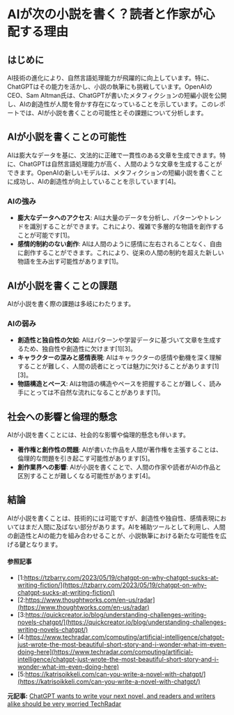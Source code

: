 # AIが次の小説を書く？読者と作家が心配する理由

## はじめに

AI技術の進化により、自然言語処理能力が飛躍的に向上しています。特に、ChatGPTはその能力を活かし、小説の執筆にも挑戦しています。OpenAIのCEO、Sam Altman氏は、ChatGPTが書いたメタフィクションの短編小説を公開し、AIの創造性が人間を脅かす存在になっていることを示しています。このレポートでは、AIが小説を書くことの可能性とその課題について分析します。

## AIが小説を書くことの可能性

AIは膨大なデータを基に、文法的に正確で一貫性のある文章を生成できます。特に、ChatGPTは自然言語処理能力が高く、人間のような文章を生成することができます。OpenAIの新しいモデルは、メタフィクションの短編小説を書くことに成功し、AIの創造性が向上していることを示しています[4]。

### AIの強み

- **膨大なデータへのアクセス**: AIは大量のデータを分析し、パターンやトレンドを識別することができます。これにより、複雑で多層的な物語を創作することが可能です[1]。
- **感情的制約のない創作**: AIは人間のように感情に左右されることなく、自由に創作することができます。これにより、従来の人間の制約を超えた新しい物語を生み出す可能性があります[1]。

## AIが小説を書くことの課題

AIが小説を書く際の課題は多岐にわたります。

### AIの弱み

- **創造性と独自性の欠如**: AIはパターンや学習データに基づいて文章を生成するため、独自性や創造性に欠けます[1][3]。
- **キャラクターの深みと感情表現**: AIはキャラクターの感情や動機を深く理解することが難しく、人間の読者にとっては魅力に欠けることがあります[1][3]。
- **物語構造とペース**: AIは物語の構造やペースを把握することが難しく、読み手にとっては不自然な流れになることがあります[1]。

## 社会への影響と倫理的懸念

AIが小説を書くことには、社会的な影響や倫理的懸念も伴います。

- **著作権と創作性の問題**: AIが書いた作品を人間が著作権を主張することは、倫理的な問題を引き起こす可能性があります[5]。
- **創作業界への影響**: AIが小説を書くことで、人間の作家や読者がAIの作品と区別することが難しくなる可能性があります[4]。

## 結論

AIが小説を書くことは、技術的には可能ですが、創造性や独自性、感情表現においてはまだ人間に及ばない部分があります。AIを補助ツールとして利用し、人間の創造性とAIの能力を組み合わせることが、小説執筆における新たな可能性を広げる鍵となります。

#### 参照記事
- [1:https://tzbarry.com/2023/05/19/chatgpt-on-why-chatgpt-sucks-at-writing-fiction/](https://tzbarry.com/2023/05/19/chatgpt-on-why-chatgpt-sucks-at-writing-fiction/)
- [2:https://www.thoughtworks.com/en-us/radar](https://www.thoughtworks.com/en-us/radar)
- [3:https://quickcreator.io/blog/understanding-challenges-writing-novels-chatgpt/](https://quickcreator.io/blog/understanding-challenges-writing-novels-chatgpt/)
- [4:https://www.techradar.com/computing/artificial-intelligence/chatgpt-just-wrote-the-most-beautiful-short-story-and-i-wonder-what-im-even-doing-here](https://www.techradar.com/computing/artificial-intelligence/chatgpt-just-wrote-the-most-beautiful-short-story-and-i-wonder-what-im-even-doing-here)
- [5:https://katrisoikkeli.com/can-you-write-a-novel-with-chatgpt/](https://katrisoikkeli.com/can-you-write-a-novel-with-chatgpt/)


**元記事:** [ChatGPT wants to write your next novel, and readers and writers alike should be very worried TechRadar](https://www.techradar.com/computing/artificial-intelligence/chatgpt-wants-to-write-your-next-novel-and-readers-and-writers-alike-should-be-very-worried)